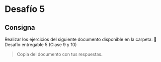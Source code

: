 # Desafío 5

## Consigna

Realizar los ejercicios del siguiente documento disponible en la carpeta: 📄 Desafío entregable 5 (Clase 9 y 10)

> Copia del documento con tus respuestas.